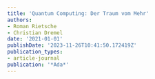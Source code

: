 ```yaml
---
title: 'Quantum Computing: Der Traum vom Mehr'
authors:
- Roman Rietsche
- Christian Dremel
date: '2021-01-01'
publishDate: '2023-11-26T10:41:50.172419Z'
publication_types:
- article-journal
publication: '*Ada*'
---
```

